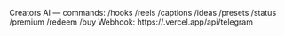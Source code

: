 Creators AI — commands: /hooks /reels /captions /ideas /presets /status /premium /redeem /buy
Webhook: https://<APP>.vercel.app/api/telegram
